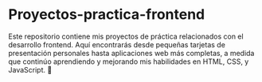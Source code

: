# Proyectos-practica-frontend
Este repositorio contiene mis proyectos de práctica relacionados con el desarrollo frontend. Aquí encontrarás desde pequeñas tarjetas de presentación personales hasta aplicaciones web más completas, a medida que continúo aprendiendo y mejorando mis habilidades en HTML, CSS, y JavaScript. 🌟
